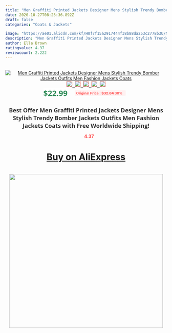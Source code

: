 ```yaml
---
title: "Men Graffiti Printed Jackets Designer Mens Stylish Trendy Bomber Jackets Outfits Men Fashion Jackets Coats"
date: 2020-10-27T08:25:36.892Z
draft: false
categories: "Coats & Jackets"

image: "https://ae01.alicdn.com/kf/H0f7f15a2917444f38b88da253c2778b3U/Men-Graffiti-Printed-Jackets-Designer-Mens-Stylish-Trendy-Bomber-Jackets-Outfits-Men-Fashion-Jackets-Coats.png_220x220.png"
description: "Men Graffiti Printed Jackets Designer Mens Stylish Trendy Bomber Jackets Outfits Men Fashion Jackets Coats"
author: Ella Brown
ratingvalue: 4.37
reviewcount: 2.222
---
```

<br>
<div style="text-align: center;">
<a href="https://s.click.aliexpress.com/e/_AbR1t7" target="_blank" rel="nofollow noopener noreferrer"><img alt="Men Graffiti Printed Jackets Designer Mens Stylish Trendy Bomber Jackets Outfits Men Fashion Jackets Coats" class="magnifier-image" src="https://ae01.alicdn.com/kf/H0f7f15a2917444f38b88da253c2778b3U/Men-Graffiti-Printed-Jackets-Designer-Mens-Stylish-Trendy-Bomber-Jackets-Outfits-Men-Fashion-Jackets-Coats.png_220x220.png_640x640.jpg">
<br>
<img style="border:1px solid salmon" src="https://ae01.alicdn.com/kf/H0f7f15a2917444f38b88da253c2778b3U/Men-Graffiti-Printed-Jackets-Designer-Mens-Stylish-Trendy-Bomber-Jackets-Outfits-Men-Fashion-Jackets-Coats.png_120x120.jpg">&nbsp;&nbsp;<img style="border:1px solid salmon" src="https://ae01.alicdn.com/kf/H267db7542d5947599df46641fea9d541b/Men-Graffiti-Printed-Jackets-Designer-Mens-Stylish-Trendy-Bomber-Jackets-Outfits-Men-Fashion-Jackets-Coats.jpg_120x120.jpg">&nbsp;&nbsp;<img style="border:1px solid salmon" src="https://ae01.alicdn.com/kf/H4f64979e242c464f957a3d5f0e9709e69/Men-Graffiti-Printed-Jackets-Designer-Mens-Stylish-Trendy-Bomber-Jackets-Outfits-Men-Fashion-Jackets-Coats.jpg_120x120.jpg">&nbsp;&nbsp;<img style="border:1px solid salmon" src="https://ae01.alicdn.com/kf/Hb0edde4063cc42519350de96a2af9eceu/Men-Graffiti-Printed-Jackets-Designer-Mens-Stylish-Trendy-Bomber-Jackets-Outfits-Men-Fashion-Jackets-Coats.jpg_120x120.jpg">&nbsp;&nbsp;<img style="border:1px solid salmon" src="https://ae01.alicdn.com/kf/H05478daaeb494eefbf132bef35a40af8i/Men-Graffiti-Printed-Jackets-Designer-Mens-Stylish-Trendy-Bomber-Jackets-Outfits-Men-Fashion-Jackets-Coats.jpg_120x120.jpg"></a></div><br0>
<div style="text-align: center;"><span style="background-color: white; border: 0px; box-sizing: border-box; color: seagreen; display: inline-block; font-family: &quot;open sans&quot; , &quot;arial&quot; , &quot;helvetica&quot; , sans-serif , &quot;heiti&quot;; font-size: 24px; font-stretch: inherit; font-weight: 700; line-height: inherit; margin: 0px 10px 0px 0px; padding: 0px; vertical-align: middle;">$22.99 </span>
<span style="background: rgb(255 , 241 , 241); border-radius: 3px; border: 0px; box-sizing: border-box; color: #ff4747; display: inline-block; font-family: inherit; font-size: 12px; font-stretch: inherit; font-style: inherit; font-variant: inherit; font-weight: 600; line-height: inherit; margin: 0px; padding: 2px 5px; transform: scale(0.9); vertical-align: middle;">Original Price : <b style="text-decoration: line-through;">$32.84 </b> 30%&nbsp;&nbsp;</span></div>
<h1 style="color: #333333; display: inline-block; font-family: &quot;open sans&quot; , &quot;arial&quot; , &quot;helvetica&quot; , sans-serif , &quot;heiti&quot;; font-size: 18px; font-stretch: inherit; font-weight: 700; text-align: center;">Best Offer Men Graffiti Printed Jackets Designer Mens Stylish Trendy Bomber Jackets Outfits Men Fashion Jackets Coats with Free Worldwide Shipping!</h1>
<div style="color: #ff4747; text-align: center;">
<img src="https://4.bp.blogspot.com/-M0ZcTcb-5uY/XleCXlxnR4I/AAAAAAAAAEc/OrjgMkXV1oMQFaCRZj5HQwOCBcu3w1FegCPcBGAYYCw/s1600/star.png" style="height: 15px;">&nbsp;<b>4.37</b></div>
<div class="button_cont" align="center"><a class="buynow_a" href="https://s.click.aliexpress.com/e/_AbR1t7" target="_blank" rel="nofollow noopener noreferrer"><H1>Buy on AliExpress</H1></a></div><br>
<div class="separator" style="clear: both; text-align: center;">
<img src="https://lh3.googleusercontent.com/-pTy5HemUv9M/XlePHvY0dAI/AAAAAAAAAE4/0nX5iRUoIWY8eMW9Dpxeirr157OZliDIgCLcBGAsYHQ/s1600/badge.gif" width="480">
</div>
